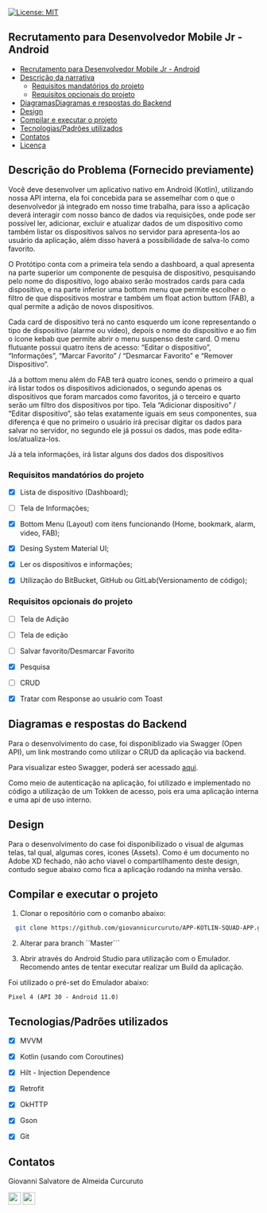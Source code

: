 [![License: MIT](https://img.shields.io/badge/License-MIT-yellow.svg)](https://opensource.org/licenses/MIT)
## Recrutamento para Desenvolvedor Mobile Jr - Android

- [Recrutamento para Desenvolvedor Mobile Jr - Android](#recrutamento-para-desenvolvedor-mobile-jr---android)
- [Descrição da narrativa](#descrição-da-narrativa)
  - [Requisitos mandatórios do projeto](#requisitos-mandatórios-do-projeto)
  - [Requisitos opcionais do projeto](#requisitos-opcionais-do-projeto)
- [DiagramasDiagramas e respostas do Backend](#diagramas-e-respostas-do-backend)
- [Design](#design)
- [Compilar e executar o projeto](#compilar-e-executar-o-projeto)
- [Tecnologias/Padrões utilizados](#tecnologiaspadrões-utilizados)
- [Contatos](#contatos)
- [Licença](#licença)

## Descrição do Problema (Fornecido previamente)

Você deve desenvolver um aplicativo nativo em Android (Kotlin), utilizando nossa API interna, ela foi concebida para se assemelhar com o que o desenvolvedor já integrado em nosso time trabalha, para isso a aplicação deverá interagir com nosso banco de dados via requisições, onde pode ser possível ler, adicionar, excluir e atualizar dados de um dispositivo como também listar os dispositivos salvos no servidor para apresenta-los ao usuário da aplicação, além disso haverá a possibilidade de salva-lo como favorito.

O Protótipo conta com a primeira tela sendo a dashboard, a qual apresenta na parte superior um componente de pesquisa de dispositivo, pesquisando pelo nome do dispositivo, logo abaixo serão mostrados cards para cada dispositivo, e na parte inferior uma bottom menu que permite escolher o filtro de que dispositivos mostrar e também um float action buttom (FAB), a qual permite a adição de novos dispositivos.

Cada card de dispositivo terá no canto esquerdo um ícone representando o tipo de dispositivo (alarme ou vídeo), depois o nome do dispositivo e ao fim o ícone kebab que permite abrir o menu suspenso deste card. O menu flutuante possui quatro itens de acesso: “Editar o dispositivo”, “Informações”, “Marcar Favorito” / “Desmarcar Favorito” e “Remover Dispositivo”.

Já a bottom menu além do FAB terá quatro ícones, sendo o primeiro a qual irá listar todos os dispositivos adicionados, o segundo apenas os dispositivos que foram marcados como favoritos, já o terceiro e quarto serão um filtro dos dispositivos por tipo. Tela “Adicionar dispositivo” 
/ “Editar dispositivo”, são telas exatamente iguais em seus componentes, sua diferença é que no primeiro o usuário irá precisar digitar os dados para salvar no servidor, no segundo ele já possui 
os dados, mas pode edita-los/atualiza-los.

Já a tela informações, irá listar alguns dos dados dos dispositivos

### Requisitos mandatórios do projeto

- [x] Lista de dispositivo (Dashboard);
- [ ] Tela de Informações;
- [x] Bottom Menu (Layout) com itens funcionando (Home, bookmark, alarm, video, FAB);
- [x] Desing System Material UI;
- [x] Ler os dispositivos e informações;
- [x] Utilização do BitBucket, GitHub ou GitLab(Versionamento de código);


### Requisitos opcionais do projeto

- [ ] Tela de Adição
- [ ] Tela de edição
- [ ] Salvar favorito/Desmarcar Favorito
- [x] Pesquisa
- [ ] CRUD
- [x] Tratar com Response ao usuário com Toast 


## Diagramas e respostas do Backend

Para o desenvolvimento do case, foi disponiblizado via Swagger (Open API), um link mostrando como utilizar o CRUD da aplicação via backend. 

Para visualizar esteo Swagger, poderá ser acessado [aqui](http://squadapps.ddns-intelbras.com.br:3000/api).

Como meio de autenticação na aplicação, foi utilizado e implementado no código a utilização de um Tokken de acesso, pois era uma aplicação interna e uma api de uso interno.  



## Design

Para o desenvolvimento do case foi disponibilizado o visual de algumas telas, tal qual, algumas cores, icones (Assets). Como é um documento no Adobe XD fechado, não acho viavel o compartilhamento deste design, contudo segue abaixo como fica a aplicação rodando na minha versão. 


## Compilar e executar o projeto

1. Clonar o repositório com o comanbo abaixo:

```bash
  git clone https://github.com/giovannicurcuruto/APP-KOTLIN-SQUAD-APP.git
```

2. Alterar para branch ``Master```

3. Abrir através do Android Studio para utilização com o Emulador. Recomendo antes de tentar executar realizar um Build da aplicação.

Foi utilizado o pré-set do Emulador abaixo: 

````
Pixel 4 (API 30 - Android 11.0)
````

## Tecnologias/Padrões utilizados

- [x] MVVM
- [x] Kotlin (usando com Coroutines)
- [x] Hilt - Injection Dependence
- [x] Retrofit
- [x] OkHTTP
- [x] Gson
- [x] Git


## Contatos
Giovanni Salvatore de Almeida Curcuruto

<a href = "mailto:ggcurcuruto@gmail.com"><img src="https://img.shields.io/badge/Gmail-D14836?style=for-the-badge&logo=gmail&logoColor=white" target="_blank"  height="25"></a>
<a href="https://www.linkedin.com/in/giovanni-curcuruto-b6689596" target="_blank"><img src="https://img.shields.io/badge/-LinkedIn-%230077B5?style=for-the-badge&logo=linkedin&logoColor=white" target="_blank"  height="25"></a>   
</div>    
